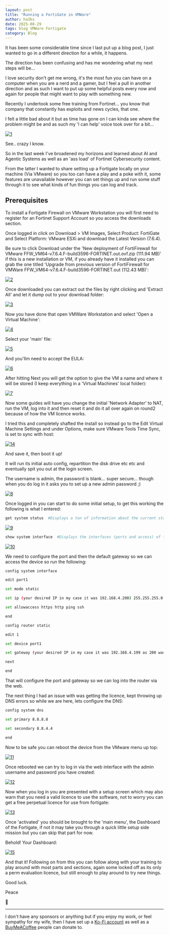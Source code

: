 ```yaml
---
layout: post
title: "Running a FortiGate in VMWare"
author: ha3ks
date: 2025-08-29
tags: blog VMWare Fortigate
category: Blog
---
```


It has been some considerable time since I last put up a blog post, I just wanted to go in a different direction for a while, it happens.

The direction has been confusing and has me wondering what my next steps will be...

I love security don't get me wrong, it's the most fun you can have on a computer when you are a nerd and a gamer, but I feel a pull in another direction and as such I want to put up some helpful posts every now and again for people that might want to play with something new.

Recently I undertook some free training from Fortinet... you know that company that constantly has exploits and news cycles, that one.

I felt a little bad about it but as time has gone on I can kinda see where the problem might be and as such my 'I can help' voice took over for a bit...

[![1](/assets/blog/FortiVM/1.png)](/assets/blog/FortiVM/1.png)

See.. crazy I know.

So in the last week I've broadened my horizons and learned about AI and Agentic Systems as well as an 'ass load' of Fortinet Cybersecurity content.

From the latter I wanted to share setting up a Fortigate locally on your machine (Via VMware) so you too can have a play and a poke with it, some features are unavailable however you can set things up and run some stuff through it to see what kinds of fun things you can log and track.

## Prerequisites

To install a Fortigate Firewall on VMware Workstation you will first need to register for an Fortinet Support Account so you access the downloads section.

Once logged in click on Download > VM Images, Select Product: FortiGate and Select Platform: VMware ESXi and download the Latest Version (7.6.4). 

Be sure to click Download under the 'New deployment of FortiFirewall for VMware FFW_VM64-v7.6.4.F-build3596-FORTINET.out.ovf.zip (111.94 MB)' if this is a new installation or VM, if you already have it installed you can grab the one titled 'Upgrade from previous version of FortiFirewall for VMWare FFW_VM64-v7.6.4.F-build3596-FORTINET.out (112.43 MB)':

[![2](/assets/blog/FortiVM/2.png)](/assets/blog/FortiVM/2.png)

Once downloaded you can extract out the files by right clicking and 'Extract All' and let it dump out to your download folder:

[![3](/assets/blog/FortiVM/3.png)](/assets/blog/FortiVM/3.png)

Now you have done that open VMWare Workstation and select 'Open a Virtual Machine':

[![4](/assets/blog/FortiVM/4.png)](/assets/blog/FortiVM/4.png)

Select your 'main' file:

[![5](/assets/blog/FortiVM/5.png)](/assets/blog/FortiVM/5.png)

And you'llm need to accept the EULA:

[![6](/assets/blog/FortiVM/6.png)](/assets/blog/FortiVM/6.png)

After hitting Next you will get the option to give the VM a name and where it will be stored (I keep everything in a 'Virtual Machines' local folder):

[![7](/assets/blog/FortiVM/7.png)](/assets/blog/FortiVM/7.png)

Now some guides will have you change the initial 'Network Adapter' to NAT, run the VM, log into it and then reset it and do it all over again on round2 because of how the VM licence works.

I tried this and completely shafted the install so instead go to the Edit Virtual Machine Settings and under Options, make sure VMware Tools Time Sync, is set to sync with host:

[![14](/assets/blog/FortiVM/14.png)](/assets/blog/FortiVM/14.png)

And save it, then boot it up!

It will run its initial auto config, repartition the disk drive etc etc and eventually spit you out at the login screen.

The username is admin, the password is blank... super secure... though when you do log in it asks you to set up a new admin password ;)

[![8](/assets/blog/FortiVM/8.png)](/assets/blog/FortiVM/8.png)

Once logged in you can start to do some initial setup, to get this working the following is what I entered:

```bash
get system status  #Displays a ton of information about the current state of the device
```
[![9](/assets/blog/FortiVM/9.png)](/assets/blog/FortiVM/9.png)

```bash
show system interface  #Displays the interfaces (ports and access) of the device
```
[![10](/assets/blog/FortiVM/10.png)](/assets/blog/FortiVM/10.png)

We need to configure the port and then the default gateway so we can access the device so run the following:

```bash
config system interface

edit port1

set mode static 

set ip (your desired IP in my case it was 192.168.4.200) 255.255.255.0

set allowaccess https http ping ssh

end

config router static

edit 1

set device port1

set gateway (your desired IP in my case it was 192.168.4.199 as 200 was taken)

next

end
```

That will configure the port and gateway so we can log into the router via the web.

The next thing I had an issue with was getting the licence, kept throwing up DNS errors so while we are here, lets configure the DNS:

```bash
config system dns

set primary 8.8.8.8

set secondary 8.8.4.4

end
```

Now to be safe you can reboot the device from the VMware menu up top:

[![11](/assets/blog/FortiVM/11.png)](/assets/blog/FortiVM/11.png)

Once rebooted we can try to log in via the web interface with the admin username and password you have created:

[![12](/assets/blog/FortiVM/12.png)](/assets/blog/FortiVM/12.png)

Now when you log in you are presented with a setup screen which may also warn that you need a valid licence to use the software, not to worry you can get a free perpetual licence for use from fortigate:

[![13](/assets/blog/FortiVM/13.png)](/assets/blog/FortiVM/13.png)

Once 'activated' you should be brought to the 'main menu', the Dashboard of the Fortigate, if not it may take you through a quick little setup side mission but you can skip that part for now.

Behold! Your Dashboard:

[![15](/assets/blog/FortiVM/15.png)](/assets/blog/FortiVM/15.png)

And that it! Following on from this you can follow along with your training to play around with most parts and sections, again some locked off as its only a perm evaluation licence, but still enough to play around to try new things.

Good luck.

Peace

🤙

-------

I don't have any sponsors or anything but if you enjoy my work, or feel sympathy for my wife, then I have set up a [Ko-Fi account](https://ko-fi.com/ha3ks) as well as a [BuyMeACoffee](https://www.buymeacoffee.com/ha3ks) people can donate to.
